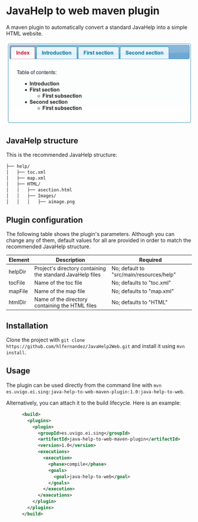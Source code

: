JavaHelp to web maven plugin
==================================

A maven plugin to automatically convert a standard JavaHelp into a simple HTML website.

![Screenshot](https://raw.githubusercontent.com/hlfernandez/JavaHelp2Web/master/screenshots/screenshot.png)

JavaHelp structure
----

This is the recommended JavaHelp structure:
```
├── help/
│   ├── toc.xml
│   ├── map.xml
│   ├── HTML/
│   │   ├── asection.html
│   │   ├── Images/
│   │   │   ├── aimage.png
```

Plugin configuration
----
The following table shows the plugin's parameters. Although you can change any of them, default values for all are provided in order to match the recommended JavaHelp structure.

Element       | Description                                                     | Required
------------- | ----------------------------------------------------------------| -----------------------------------------
helpDir       | Project's directory containing the standard JavaHelp files      | No; default to "src/main/resources/help"
tocFile       | Name of the toc file                                            | No; defaults to "toc.xml"
mapFile       | Name of the map file                                            | No; defaults to "map.xml"
htmlDir       | Name of the directory containing the HTML files                 | No; defaults to "HTML"

Installation
----

Clone the project with `git clone https://github.com/hlfernandez/JavaHelp2Web.git` and install it using `mvn install`.

Usage
----
The plugin can be used directly from the command line with `mvn es.uvigo.ei.sing:java-help-to-web-maven-plugin:1.0:java-help-to-web`.

Alternatively, you can attach it to the build lifecycle. Here is an example:


```xml
      <build>
        <plugins>
          <plugin>
            <groupId>es.uvigo.ei.sing</groupId>
            <artifactId>java-help-to-web-maven-plugin</artifactId>
            <version>1.0</version>
            <executions>
              <execution>
                <phase>compile</phase>
                <goals>
                  <goal>java-help-to-web</goal>
                </goals>
              </execution>
            </executions>
          </plugin>
        </plugins>
      </build>
```
